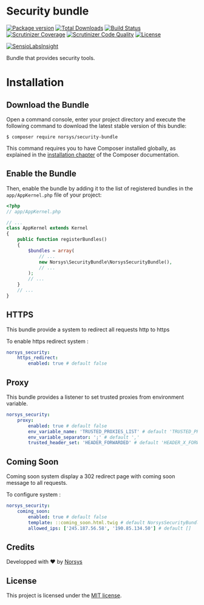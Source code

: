 # Security bundle

[![Package version](https://img.shields.io/packagist/v/norsys/security-bundle.svg?style=flat-square)](https://packagist.org/packages/norsys/security-bundle)
[![Total Downloads](https://img.shields.io/packagist/dt/norsys/security-bundle.svg?style=flat-square)](https://packagist.org/packages/norsys/security-bundle)
[![Build Status](https://img.shields.io/travis/M6Web/ApiExceptionBundle/master.svg?style=flat-square)](https://travis-ci.org/M6Web/ApiExceptionBundle)
[![Scrutinizer Coverage](https://img.shields.io/scrutinizer/coverage/g/norsys/security-bundle.svg?style=flat-square)](https://scrutinizer-ci.com/g/norsys/security-bundle/?branch=master)
[![Scrutinizer Code Quality](https://img.shields.io/scrutinizer/g/norsys/security-bundle.svg?style=flat-square)](https://scrutinizer-ci.com/g/norsys/security-bundle/?branch=master)
[![License](https://img.shields.io/packagist/l/norsys/security-bundle.svg?style=flat-square)](https://packagist.org/packages/norsys/security-bundle)

[![SensioLabsInsight](https://insight.sensiolabs.com/projects/1849fe8f-e14c-424c-bc3c-f96ad2a7650f/big.png)](https://insight.sensiolabs.com/projects/1849fe8f-e14c-424c-bc3c-f96ad2a7650f)

Bundle that provides security tools.

Installation
============

Download the Bundle
---------------------------

Open a command console, enter your project directory and execute the
following command to download the latest stable version of this bundle:

```console
$ composer require norsys/security-bundle
```

This command requires you to have Composer installed globally, as explained
in the [installation chapter](https://getcomposer.org/doc/00-intro.md)
of the Composer documentation.

Enable the Bundle
-------------------------

Then, enable the bundle by adding it to the list of registered bundles
in the `app/AppKernel.php` file of your project:

```php
<?php
// app/AppKernel.php

// ...
class AppKernel extends Kernel
{
    public function registerBundles()
    {
        $bundles = array(
            // ...
            new Norsys\SecurityBundle\NorsysSecurityBundle(),
            // ...
        );
        // ...
    }
    // ...
}
```

HTTPS
-----

This bundle provide a system to redirect all requests http to https

To enable https redirect system :

```yaml
norsys_security:
    https_redirect: 
        enabled: true # default false
```

Proxy
-----

This bundle provides a listener to set trusted proxies from environment variable.


```yaml
norsys_security:
    proxy:
        enabled: true # default false
        env_variable_name: 'TRUSTED_PROXIES_LIST' # default 'TRUSTED_PROXIES'
        env_variable_separator: ';' # default ','
        trusted_header_set: 'HEADER_FORWARDED' # default 'HEADER_X_FORWARDED_ALL'
```

Coming Soon
-----------

Coming soon system display a 302 redirect page with coming soon message to all requests.

To configure system :

```yaml
norsys_security:
    coming_soon: 
        enabled: true # default false
        template: ::coming_soon.html.twig # default NorsysSecurityBundle::coming_soon.html.twig
        allowed_ips: ['245.187.56.58', '190.85.134.50'] # default []
```

## Credits
Developped with :heart: by [Norsys](https://www.norsys.fr/)

## License

This project is licensed under the [MIT license](LICENSE).
